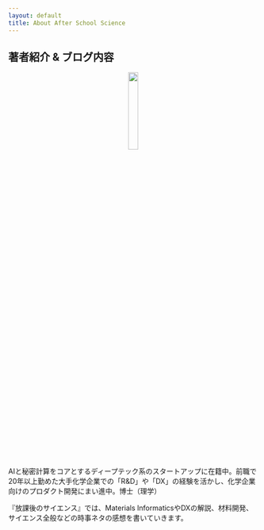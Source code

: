 ```yaml
---
layout: default
title: About After School Science
---
```


<div class="post">
	<h2 class="pageTitle">著者紹介 & ブログ内容</h2>
	<div align="center">
	<img src="{{ '/assets/img/selfy.png' | relative_url }}" width="20%" alt="">
	</div>
	<p class="intro">AIと秘密計算をコアとするディープテック系のスタートアップに在籍中。前職で20年以上勤めた大手化学企業での「R&D」や「DX」の経験を活かし、化学企業向けのプロダクト開発にまい進中。博士（理学）</p>
	<p>	『放課後のサイエンス』では、Materials InformaticsやDXの解説、材料開発、サイエンス全般などの時事ネタの感想を書いていきます。</p>
	<!-- <h2>Features</h2>
	<ul>
		<li>Built with the <a href="https://github.com/jekyll/jekyll-sass-converter">Jekyll SASS convertor</a> plugin</li>
  		<li>SVG Social Icons from <a href="http://customizr.net/icons/">Customizr</a></li>
  		<li><a href="http://responsive-nav.com/">Responsive Nav Menu</a></li>
  		<li><a href="https://github.com/snaptortoise/jekyll-rss-feeds">XML Feed for RSS Readers</a></li>
  		<li>Contact Form via <a href="http://formspree.io/">Formspree</a></li>
      <li>5 Post Loop with excerpt on Home Page</li>
  		<li>Previous / Next Post Navigation</li>
      <li>Estimated Reading Time for posts</li>
  		<li><a href="https://github.com/adobe-webplatform/dropcap.js">Drop Cap</a> on posts</li>
  		<li><a href="http://typecast.com/blog/a-more-modern-scale-for-web-typography">A Better Type Scale</a></li>
  	</ul> -->
</div>
